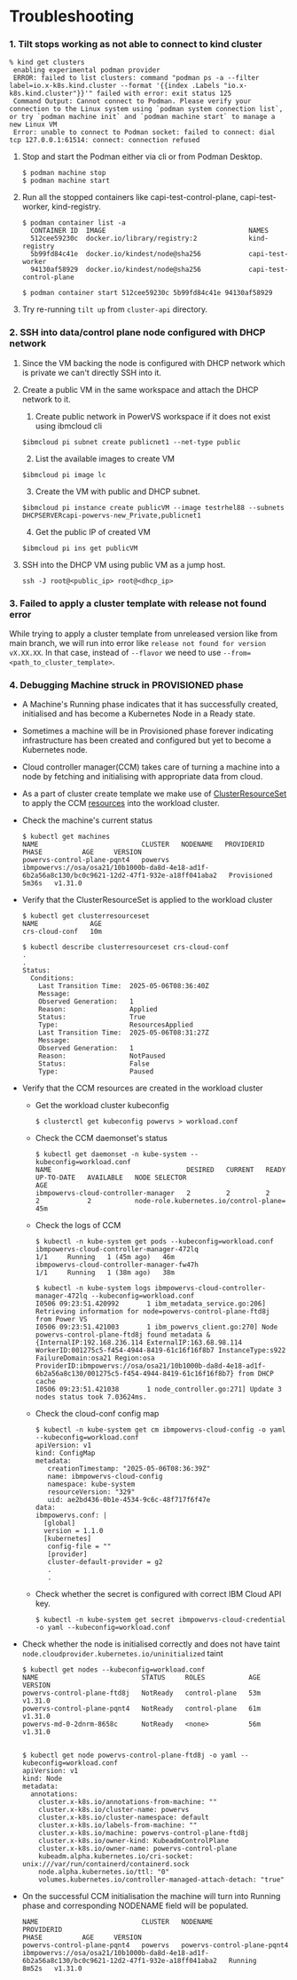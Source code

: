 # Troubleshooting

### 1. Tilt stops working as not able to connect to kind cluster

   ```
   % kind get clusters
    enabling experimental podman provider
    ERROR: failed to list clusters: command "podman ps -a --filter label=io.x-k8s.kind.cluster --format '{{index .Labels "io.x-k8s.kind.cluster"}}'" failed with error: exit status 125
    Command Output: Cannot connect to Podman. Please verify your connection to the Linux system using `podman system connection list`, or try `podman machine init` and `podman machine start` to manage a new Linux VM
    Error: unable to connect to Podman socket: failed to connect: dial tcp 127.0.0.1:61514: connect: connection refused
   ```

1. Stop and start the Podman either via cli or from Podman Desktop.
   ```shell
   $ podman machine stop
   $ podman machine start
   ```
2. Run all the stopped containers like capi-test-control-plane, capi-test-worker, kind-registry.
   ```shell
   $ podman container list -a
     CONTAINER ID  IMAGE                                    NAMES
     512cee59230c  docker.io/library/registry:2             kind-registry
     5b99fd84c41e  docker.io/kindest/node@sha256            capi-test-worker
     94130af58929  docker.io/kindest/node@sha256            capi-test-control-plane

   $ podman container start 512cee59230c 5b99fd84c41e 94130af58929
   ```
3. Try re-running `tilt up` from `cluster-api` directory.


### 2. SSH into data/control plane node configured with DHCP network
1. Since the VM backing the node is configured with DHCP network which is private we can't directly SSH into it.
2. Create a public VM in the same workspace and attach the DHCP network to it.

   1. Create public network in PowerVS workspace if it does not exist using ibmcloud cli
   ```shell
   $ibmcloud pi subnet create publicnet1 --net-type public
   ```
   2. List the available images to create VM
   ```shell
   $ibmcloud pi image lc
   ```
   3. Create the VM with public and DHCP subnet.
   ```shell
   $ibmcloud pi instance create publicVM --image testrhel88 --subnets DHCPSERVERcapi-powervs-new_Private,publicnet1
   ```
   4. Get the public IP of created VM
   ```shell
   $ibmcloud pi ins get publicVM
   ```
4. SSH into the DHCP VM using public VM as a jump host.
    ```
   ssh -J root@<public_ip> root@<dhcp_ip>
   ```

### 3. Failed to apply a cluster template with release not found error

While trying to apply a cluster template from unreleased version like from main branch, we will run into error like `release not found for version vX.XX.XX`. In that case, instead of `--flavor` we need to use `--from=<path_to_cluster_template>`.


### 4. Debugging Machine struck in PROVISIONED phase

* A Machine's Running phase indicates that it has successfully created, initialised and has become a Kubernetes Node in a Ready state.

* Sometimes a machine will be in Provisioned phase forever indicating infrastructure has been created and configured but yet to become a Kubernetes node.

* Cloud controller manager(CCM) takes care of turning a machine into a node by fetching and initialising with appropriate data from cloud.

* As a part of cluster create template we make use of [ClusterResourceSet](https://cluster-api.sigs.k8s.io/tasks/cluster-resource-set) to apply the CCM [resources](https://github.com/kubernetes-sigs/cluster-api-provider-ibmcloud/blob/cbdb2550ab3e326c95d075a6dc852c81c15b1189/templates/cluster-template-powervs.yaml#L300-L315) into the workload cluster.

* Check the machine's current status

    ```shell
    $ kubectl get machines
    NAME                          CLUSTER   NODENAME   PROVIDERID                                                                                         PHASE          AGE     VERSION
    powervs-control-plane-pqnt4   powervs              ibmpowervs://osa/osa21/10b1000b-da8d-4e18-ad1f-6b2a56a8c130/bc0c9621-12d2-47f1-932e-a18ff041aba2   Provisioned    5m36s   v1.31.0
    ```

* Verify that the ClusterResourceSet is applied to the workload cluster

    ```shell
    $ kubectl get clusterresourceset
    NAME             AGE
    crs-cloud-conf   10m
    
    $ kubectl describe clusterresourceset crs-cloud-conf
    .
    .
    Status:
      Conditions:
        Last Transition Time:  2025-05-06T08:36:40Z
        Message:
        Observed Generation:   1
        Reason:                Applied
        Status:                True
        Type:                  ResourcesApplied
        Last Transition Time:  2025-05-06T08:31:27Z
        Message:
        Observed Generation:   1
        Reason:                NotPaused
        Status:                False
        Type:                  Paused
    ```

* Verify that the CCM resources are created in the workload cluster

   * Get the workload cluster kubeconfig

      ```
      $ clusterctl get kubeconfig powervs > workload.conf
      ```
   
   * Check the CCM daemonset's status

      ```
      $ kubectl get daemonset -n kube-system --kubeconfig=workload.conf
      NAME                                  DESIRED   CURRENT   READY   UP-TO-DATE   AVAILABLE   NODE SELECTOR                            AGE
      ibmpowervs-cloud-controller-manager   2         2         2       2            2           node-role.kubernetes.io/control-plane=   45m
      ```
   
   * Check the logs of CCM

      ```
      $ kubectl -n kube-system get pods --kubeconfig=workload.conf
      ibmpowervs-cloud-controller-manager-472lq                     1/1     Running   1 (45m ago)   46m
      ibmpowervs-cloud-controller-manager-fw47h                     1/1     Running   1 (38m ago)   38m
      
      $ kubectl -n kube-system logs ibmpowervs-cloud-controller-manager-472lq --kubeconfig=workload.conf
      I0506 09:23:51.420992       1 ibm_metadata_service.go:206] Retrieving information for node=powervs-control-plane-ftd8j from Power VS
      I0506 09:23:51.421003       1 ibm_powervs_client.go:270] Node powervs-control-plane-ftd8j found metadata &{InternalIP:192.168.236.114 ExternalIP:163.68.98.114 WorkerID:001275c5-f454-4944-8419-61c16f16f8b7 InstanceType:s922 FailureDomain:osa21 Region:osa ProviderID:ibmpowervs://osa/osa21/10b1000b-da8d-4e18-ad1f-6b2a56a8c130/001275c5-f454-4944-8419-61c16f16f8b7} from DHCP cache
      I0506 09:23:51.421038       1 node_controller.go:271] Update 3 nodes status took 7.03624ms.
      ```
     
  * Check the cloud-conf config map

     ```
     $ kubectl -n kube-system get cm ibmpowervs-cloud-config -o yaml --kubeconfig=workload.conf
     apiVersion: v1
     kind: ConfigMap
     metadata:
        creationTimestamp: "2025-05-06T08:36:39Z"
        name: ibmpowervs-cloud-config
        namespace: kube-system
        resourceVersion: "329"
        uid: ae2bd436-0b1e-4534-9c6c-48f717f6f47e
    data:
     ibmpowervs.conf: |
       [global]
       version = 1.1.0
       [kubernetes]
        config-file = ""
        [provider]
        cluster-default-provider = g2
        .
        .
      ```
    
   * Check whether the secret is configured with correct IBM Cloud API key.
      
     ```
     $ kubectl -n kube-system get secret ibmpowervs-cloud-credential -o yaml --kubeconfig=workload.conf
     ```
* Check whether the node is initialised correctly and does not have taint `node.cloudprovider.kubernetes.io/uninitialized` taint

    ```shell
    $ kubectl get nodes --kubeconfig=workload.conf
    NAME                          STATUS     ROLES           AGE   VERSION
    powervs-control-plane-ftd8j   NotReady   control-plane   53m   v1.31.0
    powervs-control-plane-pqnt4   NotReady   control-plane   61m   v1.31.0
    powervs-md-0-2dnrm-8658c      NotReady   <none>          56m   v1.31.0
    
    
    $ kubectl get node powervs-control-plane-ftd8j -o yaml --kubeconfig=workload.conf
    apiVersion: v1
    kind: Node
    metadata:
      annotations:
        cluster.x-k8s.io/annotations-from-machine: ""
        cluster.x-k8s.io/cluster-name: powervs
        cluster.x-k8s.io/cluster-namespace: default
        cluster.x-k8s.io/labels-from-machine: ""
        cluster.x-k8s.io/machine: powervs-control-plane-ftd8j
        cluster.x-k8s.io/owner-kind: KubeadmControlPlane
        cluster.x-k8s.io/owner-name: powervs-control-plane
        kubeadm.alpha.kubernetes.io/cri-socket: unix:///var/run/containerd/containerd.sock
        node.alpha.kubernetes.io/ttl: "0"
        volumes.kubernetes.io/controller-managed-attach-detach: "true"
    ```

* On the successful CCM initialisation the machine will turn into Running phase and corresponding NODENAME field will be populated.
    ```shell
    NAME                          CLUSTER   NODENAME                      PROVIDERID                                                                                         PHASE          AGE     VERSION
    powervs-control-plane-pqnt4   powervs   powervs-control-plane-pqnt4   ibmpowervs://osa/osa21/10b1000b-da8d-4e18-ad1f-6b2a56a8c130/bc0c9621-12d2-47f1-932e-a18ff041aba2   Running        8m52s   v1.31.0
    ```